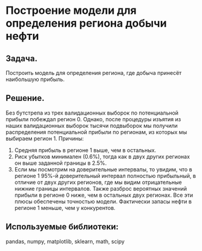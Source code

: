 # Построение модели для определения региона добычи нефти
## Задача. 
Построить модель для определения региона, где добыча принесёт наибольшую прибыль. 

## Решение.
Без бутстрепа из трех валидационных выборок по потенциальной прибыли побеждал регион 0. Однако, после процедуры изъятия из наших валидационных выборок тысячи подвыборок мы получили распределения потенциальной прибыли по регионам, из которых мы выбираем регион 1. Причины:
1.	Средняя прибыль в регионе 1 выше, чем в остальных.
2.	Риск убытков минимален (0.6%), тогда как в двух других регионах он выше заданной границы в 2.5%.
3.	Если мы посмотрим на доверительные интервалы, то увидим, что в регионе 1 95%-й доверительный интервал полностью прибыльный, в отличие от двух других регионов, где мы видим отрицательные нижние границы интервалов. Также разброс вероятных значений прибыли в регионе 0 ниже, чем в остальных двух регионах.
Все эти плюсы обеспечены точностью модели. Фактически запасы нефти в регионе 1 меньше, чем у конкурентов.
## Используемые библиотеки:
pandas, numpy, matplotlib, sklearn, math, scipy
